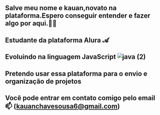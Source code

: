 ## Salve meu nome e kauan,novato na plataforma.Espero conseguir entender e fazer algo por aqui.🎱​🥇
## Estudante da plataforma Alura 𝓐
## Evoluindo na linguagem JavaScript ![java (2)](https://github.com/Zlkauanzin/Zlkauanzin/assets/170642382/51e46181-33b1-4af3-b328-f486afea70d5)
## Pretendo usar essa plataforma para o envio e organização de projetos
## Você pode entrar em contato comigo pelo email 📫​​ (kauanchavesousa6@gmail.com) 
<!--
**Zlkauanzin/Zlkauanzin** is a ✨ _special_ ✨ repository because its `README.md` (this file) appears on your GitHub profile.

Here are some ideas to get you started:

- 🔭 I’m currently working on ...
- 🌱 I’m currently learning ...
- 👯 I’m looking to collaborate on ...
- 🤔 I’m looking for help with ...
- 💬 Ask me about ...
- 📫 How to reach me: ...
- 😄 Pronouns: ...
- ⚡ Fun fact: ...
-->
